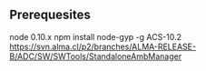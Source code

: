 ## Prerequesites
node 0.10.x
npm install node-gyp -g
ACS-10.2
https://svn.alma.cl/p2/branches/ALMA-RELEASE-B/ADC/SW/SWTools/StandaloneAmbManager
